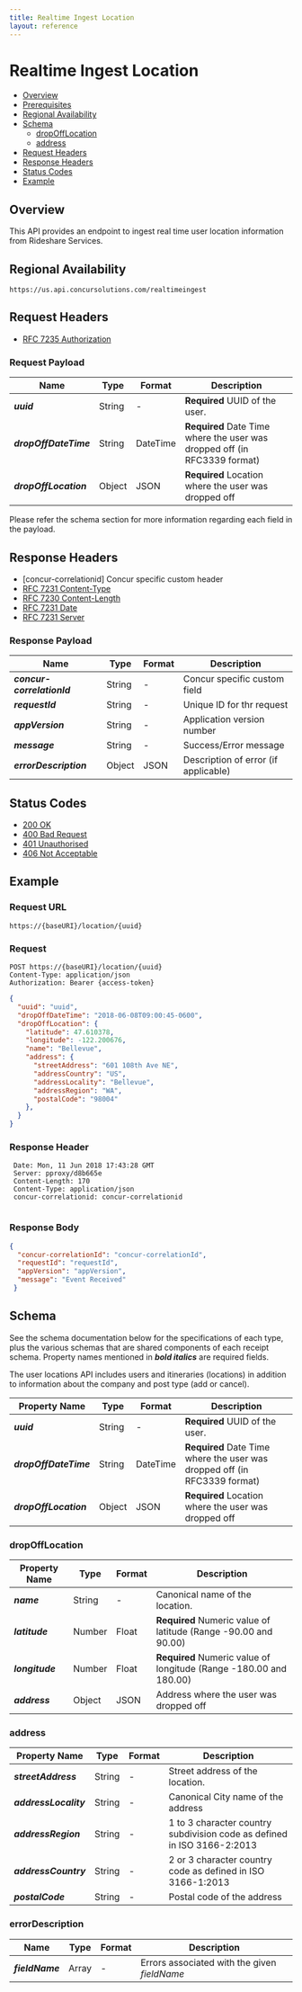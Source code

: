 ```yaml
---
title: Realtime Ingest Location
layout: reference
---
```


# Realtime Ingest Location

* [Overview](#overview)
* [Prerequisites](#prerequisites)
* [Regional Availability](#regionalAvailability)
* [Schema](#schema)
  * [dropOffLocation](#dropOffLocation)
  * [address](#address)
* [Request Headers](#requestHeaders)
* [Response Headers](#responseHeaders)
* [Status Codes](#statusCodes)
* [Example](#example)

## Overview

This API provides an endpoint to ingest real time user location information from Rideshare Services. 

## Regional Availability

```
https://us.api.concursolutions.com/realtimeingest
```

## Request Headers

* [RFC 7235 Authorization](https://tools.ietf.org/html/rfc7235#section-4.2)

### Request Payload
| Name                  | Type   | Format   | Description                                                               |
| --------------------- | ------ | -------- | ------------------------------------------------------------------------- |
| __*uuid*__            | String | -        | **Required** UUID of the user.                                            |
| __*dropOffDateTime*__ | String | DateTime | **Required** Date Time where the user was dropped off (in RFC3339 format) |
| __*dropOffLocation*__ | Object | JSON     | **Required** Location where the user was dropped off                      |

Please refer the schema section for more information regarding each field in the payload.

## Response Headers

* [concur-correlationid] Concur specific custom header
* [RFC 7231 Content-Type](https://tools.ietf.org/html/rfc7231#section-3.1.1.5)
* [RFC 7230 Content-Length](https://tools.ietf.org/html/rfc7230#section-3.3.2)
* [RFC 7231 Date](https://tools.ietf.org/html/rfc7231#section-7.1.1.2)
* [RFC 7231 Server](https://tools.ietf.org/html/rfc7231#section-7.4.2)

### Response Payload
| Name                       | Type   | Format | Description                          |
| -------------------------- | ------ | ------ | ------------------------------------ |
| __*concur-correlationId*__ | String | -      | Concur specific custom field         |
| __*requestId*__            | String | -      | Unique ID for thr request            |
| __*appVersion*__           | String | -      | Application version number           |
| __*message*__              | String | -      | Success/Error message                |
| __*errorDescription*__     | Object | JSON   | Description of error (if applicable) |


## Status Codes

* [200 OK](https://tools.ietf.org/html/rfc7231#section-6.3.1)
* [400 Bad Request](https://tools.ietf.org/html/rfc7231#section-6.5.1)
* [401 Unauthorised](https://tools.ietf.org/html/rfc7235#section-3.1)
* [406 Not Acceptable](https://tools.ietf.org/html/rfc7231#section-6.5.6)

## Example

### Request URL
```
https://{baseURI}/location/{uuid}
```

### Request
```
POST https://{baseURI}/location/{uuid}
Content-Type: application/json
Authorization: Bearer {access-token}
```
```json
{
  "uuid": "uuid",
  "dropOffDateTime": "2018-06-08T09:00:45-0600",
  "dropOffLocation": {
    "latitude": 47.610378,
    "longitude": -122.200676,
    "name": "Bellevue",
    "address": {
      "streetAddress": "601 108th Ave NE",
      "addressCountry": "US",
      "addressLocality": "Bellevue",
      "addressRegion": "WA",
      "postalCode": "98004"
    },
  }
}
```

### Response Header
```                          
 Date: Mon, 11 Jun 2018 17:43:28 GMT
 Server: pproxy/d8b665e
 Content-Length: 170     
 Content-Type: application/json
 concur-correlationid: concur-correlationid
                                                 
```

### Response Body
```json
{ 
  "concur-correlationId": "concur-correlationId",
  "requestId": "requestId",  
  "appVersion": "appVersion",                    
  "message": "Event Received"                          
 }                       
```

## Schema

See the schema documentation below for the specifications of each type, plus the various schemas that are shared components of each receipt schema. Property names mentioned in __*bold italics*__ are required fields.

The user locations API includes users and itineraries (locations) in addition to information about the company and post type (add or cancel).

  | Property Name         | Type   | Format   | Description                                                               |
  | --------------------- | ------ | -------- | ------------------------------------------------------------------------- |
  | __*uuid*__            | String | -        | **Required** UUID of the user.                                            |
  | __*dropOffDateTime*__ | String | DateTime | **Required** Date Time where the user was dropped off (in RFC3339 format) |
  | __*dropOffLocation*__ | Object | JSON     | **Required** Location where the user was dropped off                      |

### dropOffLocation   
  | Property Name   | Type   | Format | Description                                                        |
  | --------------- | ------ | ------ | ------------------------------------------------------------------ |
  | __*name*__      | String | -      | Canonical name of the location.                                    |
  | __*latitude*__  | Number | Float  | **Required** Numeric value of latitude (Range -90.00 and 90.00)    |
  | __*longitude*__ | Number | Float  | **Required** Numeric value of longitude (Range -180.00 and 180.00) |
  | __*address*__   | Object | JSON   | Address where the user was dropped off                             |

  ### address
  | Property Name         | Type   | Format | Description                                                             |
  | --------------------- | ------ | ------ | ----------------------------------------------------------------------- |
  | __*streetAddress*__   | String | -      | Street address of the location.                                         |
  | __*addressLocality*__ | String | -      | Canonical City name of the address                                      |
  | __*addressRegion*__   | String | -      | 1 to 3 character country subdivision code as defined in ISO 3166-2:2013 |
  | __*addressCountry*__  | String | -      | 2 or 3 character country code as defined in ISO 3166-1:2013             |
  | __*postalCode*__      | String | -      | Postal code of the address                                              |

  ### errorDescription
| Name            | Type  | Format | Description                                  |
| --------------- | ----- | ------ | -------------------------------------------- |
| __*fieldName*__ | Array | -      | Errors associated with the given *fieldName* |

